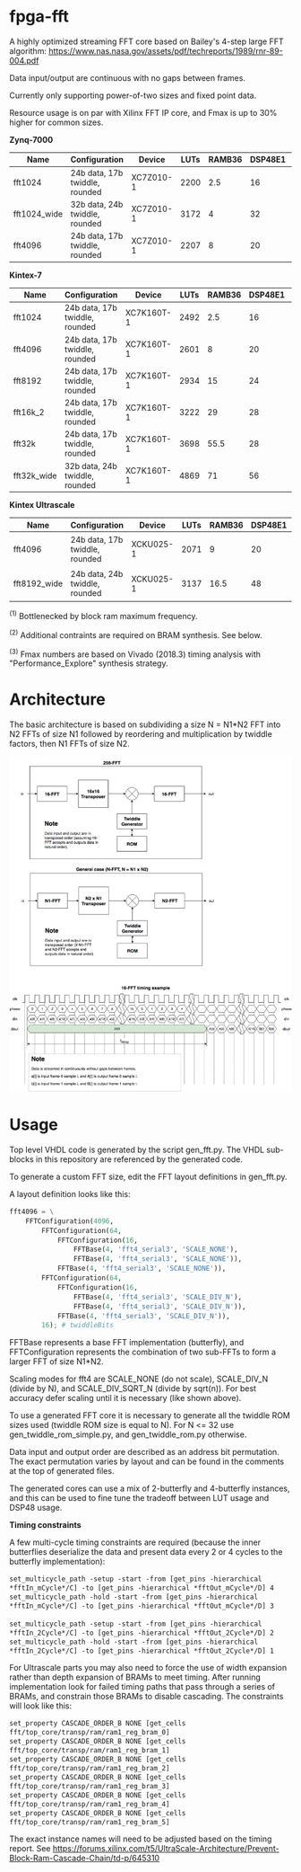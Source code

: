 # fpga-fft
A highly optimized streaming FFT core based on Bailey's 4-step large FFT algorithm: https://www.nas.nasa.gov/assets/pdf/techreports/1989/rnr-89-004.pdf

Data input/output are continuous with no gaps between frames.

Currently only supporting power-of-two sizes and fixed point data.

Resource usage is on par with Xilinx FFT IP core, and Fmax is up to 30% higher for common sizes.

**Zynq-7000**

| Name            | Configuration                   | Device      | LUTs | RAMB36  | DSP48E1 | Fmax     |
| --------------- | ------------------------------- | ----------- | ---- | ------- | ------- | -------- |
| fft1024         | 24b data, 17b twiddle, rounded  | XC7Z010-1   | 2200 | 2.5     | 16      | 370 MHz  |
| fft1024_wide    | 32b data, 24b twiddle, rounded  | XC7Z010-1   | 3172 | 4       | 32      | 308 MHz  |
| fft4096         | 24b data, 17b twiddle, rounded  | XC7Z010-1   | 2207 | 8       | 20      | 359 MHz  |

**Kintex-7**

| Name            | Configuration                    | Device      | LUTs | RAMB36  | DSP48E1 | Fmax     |
| --------------- | -------------------------------- | ----------- | ---- | ------- | ------- | -------- |
| fft1024         | 24b data, 17b twiddle, rounded   | XC7K160T-1  | 2492 | 2.5     | 16      | 458 MHz<sup>(1)</sup> |
| fft4096         | 24b data, 17b twiddle, rounded   | XC7K160T-1  | 2601 | 8       | 20      | 452 MHz |
| fft8192         | 24b data, 17b twiddle, rounded   | XC7K160T-1  | 2934 | 15      | 24      | 458 MHz<sup>(1)</sup> |
| fft16k_2        | 24b data, 17b twiddle, rounded   | XC7K160T-1  | 3222 | 29      | 28      | 445 MHz |
| fft32k          | 24b data, 17b twiddle, rounded   | XC7K160T-1  | 3698 | 55.5    | 28      | 408 MHz |
| fft32k_wide     | 32b data, 24b twiddle, rounded   | XC7K160T-1  | 4869 | 71      | 56      | 400 MHz |

**Kintex Ultrascale**

| Name         | Configuration                   | Device      | LUTs | RAMB36  | DSP48E1 | Fmax     |
| ------------ | ------------------------------- | ----------- | ---- | ------- | ------- | -------- |
| fft4096      | 24b data, 17b twiddle, rounded  | XCKU025-1   | 2071 | 9       | 20      | 525 MHz<sup>(1)(2)</sup> |
| fft8192_wide | 24b data, 24b twiddle, rounded  | XCKU025-1   | 3137 | 16.5    | 48      | 525 MHz<sup>(1)(2)</sup> |

<sup>(1)</sup> Bottlenecked by block ram maximum frequency.

<sup>(2)</sup> Additional contraints are required on BRAM synthesis. See below.

<sup>(3)</sup> Fmax numbers are based on Vivado (2018.3) timing analysis with "Performance_Explore" synthesis strategy.

# Architecture
The basic architecture is based on subdividing a size N = N1*N2 FFT into N2 FFTs of size N1 followed by reordering and multiplication by twiddle factors, then N1 FFTs of size N2.

![block diagram](overview.png)

# Usage
Top level VHDL code is generated by the script gen_fft.py. The VHDL sub-blocks in this repository are referenced by the generated code.

To generate a custom FFT size, edit the FFT layout definitions in gen_fft.py.

A layout definition looks like this:
```python
fft4096 = \
	FFTConfiguration(4096,
		FFTConfiguration(64,
			FFTConfiguration(16, 
				FFTBase(4, 'fft4_serial3', 'SCALE_NONE'),
				FFTBase(4, 'fft4_serial3', 'SCALE_NONE')),
			FFTBase(4, 'fft4_serial3', 'SCALE_NONE')),
		FFTConfiguration(64,
			FFTConfiguration(16, 
				FFTBase(4, 'fft4_serial3', 'SCALE_DIV_N'),
				FFTBase(4, 'fft4_serial3', 'SCALE_DIV_N')),
			FFTBase(4, 'fft4_serial3', 'SCALE_DIV_N')),
		16); # twiddleBits
```
FFTBase represents a base FFT implementation (butterfly), and FFTConfiguration represents the combination of two sub-FFTs to form a larger FFT of size N1*N2.

Scaling modes for fft4 are SCALE_NONE (do not scale), SCALE_DIV_N (divide by N), and SCALE_DIV_SQRT_N (divide by sqrt(n)). For best accuracy defer scaling until it is necessary (like shown above).

To use a generated FFT core it is necessary to generate all the twiddle ROM sizes used (twiddle ROM size is equal to N). For N <= 32 use gen_twiddle_rom_simple.py, and gen_twiddle_rom.py otherwise.

Data input and output order are described as an address bit permutation. The exact permutation varies by layout and can be found in the comments at the top of generated files.

The generated cores can use a mix of 2-butterfly and 4-butterfly instances, and this can be used to fine tune the tradeoff between LUT usage and DSP48 usage.

**Timing constraints**

A few multi-cycle timing constraints are required (because the inner butterflies deserialize the data and present data every 2 or 4 cycles to the butterfly implementation):
```
set_multicycle_path -setup -start -from [get_pins -hierarchical *fftIn_mCycle*/C] -to [get_pins -hierarchical *fftOut_mCycle*/D] 4
set_multicycle_path -hold -start -from [get_pins -hierarchical *fftIn_mCycle*/C] -to [get_pins -hierarchical *fftOut_mCycle*/D] 3

set_multicycle_path -setup -start -from [get_pins -hierarchical *fftIn_2Cycle*/C] -to [get_pins -hierarchical *fftOut_2Cycle*/D] 2
set_multicycle_path -hold -start -from [get_pins -hierarchical *fftIn_2Cycle*/C] -to [get_pins -hierarchical *fftOut_2Cycle*/D] 1
```

For Ultrascale parts you may also need to force the use of width expansion rather than depth expansion of BRAMs to meet timing. After running implementation look for failed timing paths that pass through a series of BRAMs, and constrain those BRAMs to disable cascading. The constraints will look like this:
```
set_property CASCADE_ORDER_B NONE [get_cells fft/top_core/transp/ram/ram1_reg_bram_0]
set_property CASCADE_ORDER_B NONE [get_cells fft/top_core/transp/ram/ram1_reg_bram_1]
set_property CASCADE_ORDER_B NONE [get_cells fft/top_core/transp/ram/ram1_reg_bram_2]
set_property CASCADE_ORDER_B NONE [get_cells fft/top_core/transp/ram/ram1_reg_bram_3]
set_property CASCADE_ORDER_B NONE [get_cells fft/top_core/transp/ram/ram1_reg_bram_4]
set_property CASCADE_ORDER_B NONE [get_cells fft/top_core/transp/ram/ram1_reg_bram_5]
```
The exact instance names will need to be adjusted based on the timing report.
See https://forums.xilinx.com/t5/UltraScale-Architecture/Prevent-Block-Ram-Cascade-Chain/td-p/645310

